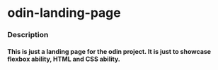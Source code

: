 # odin-landing-page

### Description
#### This is just  a landing page for the odin project. It is just to showcase flexbox ability, HTML and CSS ability. 